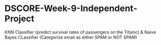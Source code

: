 # DSCORE-Week-9-Independent-Project
KNN Classifier (predict survival rates of passengers on the Titanic) &amp; Naive Bayes CLassifier (Categorize email as either SPAM or NOT SPAM)
